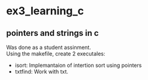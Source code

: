 # ex3_learning_c
## pointers and strings in c 
Was done as a student assinment.   
Using the makefile, create 2 executales: 
* isort: Implemantaion of intertion sort using pointers
* txtfind: Work with txt.
